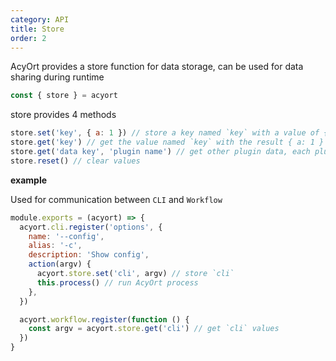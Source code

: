 ```yaml
---
category: API
title: Store
order: 2
---
```


AcyOrt provides a store function for data storage, can be used for data sharing during runtime

```js
const { store } = acyort
```

store provides 4 methods

```js
store.set('key', { a: 1 }) // store a key named `key` with a value of { a: 1 }
store.get('key') // get the value named `key` with the result { a: 1 }
store.get('data key', 'plugin name') // get other plugin data, each plugin/script has its own namespace
store.reset() // clear values
```

**example**

Used for communication between `CLI` and `Workflow`

```js
module.exports = (acyort) => {
  acyort.cli.register('options', {
    name: '--config',
    alias: '-c',
    description: 'Show config',
    action(argv) {
      acyort.store.set('cli', argv) // store `cli`
      this.process() // run AcyOrt process
    },
  })

  acyort.workflow.register(function () {
    const argv = acyort.store.get('cli') // get `cli` values
  })
}
```
